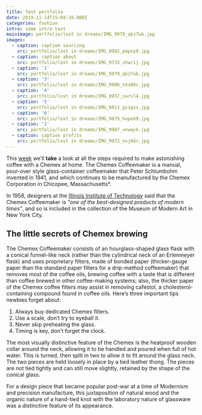 ```yaml
---
title: Test portfolio
date: 2019-11-14T15:04:10.000Z
categories: fashion
intro: some intro text
mainimage: portfolio/lost in dreams/IMG_9979_qkz7ub.jpg
images:
  - caption: caption sourcing
    src: portfolio/lost in dreams/IMG_9982_pmpxy0.jpg
  - caption: caption about
    src: portfolio/lost in dreams/IMG_9733_uhwcij.jpg
  - caption: '1'
    src: portfolio/lost in dreams/IMG_9979_qkz7ub.jpg
  - caption: '3'
    src: portfolio/lost in dreams/IMG_9906_skv88c.jpg
  - caption: '4'
    src: portfolio/lost in dreams/IMG_9937_cwrsl4.jpg
  - caption: '5'
    src: portfolio/lost in dreams/IMG_9813_gszgxs.jpg
  - caption: '6'
    src: portfolio/lost in dreams/IMG_9879_hopek9.jpg
  - caption: '2'
    src: portfolio/lost in dreams/IMG_9987_xnwqvk.jpg
  - caption: caption profits
    src: portfolio/lost in dreams/IMG_9972_ovj66r.jpg
---
```


This [week](/wdwdw) we’ll **take** a look at all the steps required to make astonishing coffee with a Chemex at home. The Chemex Coffeemaker is a manual, pour-over style glass-container coffeemaker that Peter Schlumbohm invented in 1941, and which continues to be manufactured by the Chemex Corporation in Chicopee, Massachusetts\*.

In 1958, designers at the [Illinois Institute of Technology](https://www.spacefarm.digital) said that the Chemex Coffeemaker is *"one of the best-designed products of modern times"*, and so is included in the collection of the Museum of Modern Art in New York City.

## The little secrets of Chemex brewing

The Chemex Coffeemaker consists of an hourglass-shaped glass flask with a conical funnel-like neck (rather than the cylindrical neck of an Erlenmeyer flask) and uses proprietary filters, made of bonded paper (thicker-gauge paper than the standard paper filters for a drip-method coffeemaker) that removes most of the coffee oils, brewing coffee with a taste that is different than coffee brewed in other coffee-making systems; also, the thicker paper of the Chemex coffee filters may assist in removing cafestol, a cholesterol-containing compound found in coffee oils. Here’s three important tips newbies forget about:

1. Always buy dedicated Chemex filters.
2. Use a scale, don’t try to eyeball it.
3. Never skip preheating the glass.
4. Timing is key, don’t forget the clock.

The most visually distinctive feature of the Chemex is the heatproof wooden collar around the neck, allowing it to be handled and poured when full of hot water. This is turned, then split in two to allow it to fit around the glass neck. The two pieces are held loosely in place by a tied leather thong. The pieces are not tied tightly and can still move slightly, retained by the shape of the conical glass.

For a design piece that became popular post-war at a time of Modernism and precision manufacture, this juxtaposition of natural wood and the organic nature of a hand-tied knot with the laboratory nature of glassware was a distinctive feature of its appearance.

